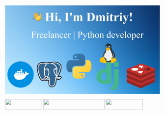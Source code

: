 <img src="https://github.com/pulivilizator/pulivilizator/blob/main/new.jpg"></img>
<p><a href="https://t.me/telejkatupa"><img src="https://img.shields.io/badge/telegram-%231DA1F2.svg?&style=for-the-badge&logo=telegram&logoColor=white" height="35" width="120"/></a>
<a href="mailto:dmitriydmgora@gmail.com"><img src="https://img.shields.io/badge/dmitriydmgora@gmail.com-%231DA1F2.svg?&style=for-the-badge&color=white" height="35" width="200"/></a>
<a href="https://wa.me/+79190500287"><img src="https://img.shields.io/badge/whatsapp-%231DA1F2.svg?&style=for-the-badge&logo=whatsapp&logoColor=white&color=#006400" height="35" width="120"/></a></p>
